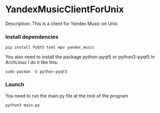 # YandexMusicClientForUnix
Description: This is a client for Yandex Music on Unix

### Install dependencies

`pip install PyQt5 toml mpv yandex_music`

You also need to install the package python-pyqt5 or python3-pyqt5
In ArchLinux I do it like this:

`sudo pacman -S python-pyqt5`

### Launch

You need to run the main.py file at the root of the program

`python3 main.py`